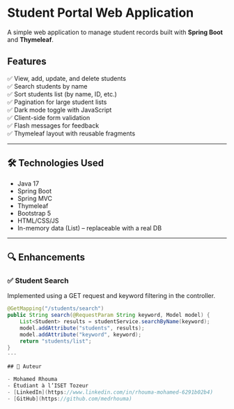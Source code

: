 # Student Portal Web Application

A simple web application to manage student records built with **Spring Boot** and **Thymeleaf**.

## Features

✅ View, add, update, and delete students  
✅ Search students by name  
✅ Sort students list (by name, ID, etc.)  
✅ Pagination for large student lists  
✅ Dark mode toggle with JavaScript  
✅ Client-side form validation  
✅ Flash messages for feedback  
✅ Thymeleaf layout with reusable fragments

---

## 🛠️ Technologies Used

- Java 17
- Spring Boot
- Spring MVC
- Thymeleaf
- Bootstrap 5
- HTML/CSS/JS
- In-memory data (List) – replaceable with a real DB

---

## 🔍 Enhancements

### ✅ Student Search
Implemented using a GET request and keyword filtering in the controller.  
```java
@GetMapping("/students/search")
public String search(@RequestParam String keyword, Model model) {
    List<Student> results = studentService.searchByName(keyword);
    model.addAttribute("students", results);
    model.addAttribute("keyword", keyword);
    return "students/list";
}
---

## 🧠 Auteur

- Mohamed Rhouma  
- Étudiant à l’ISET Tozeur  
- [LinkedIn](https://www.linkedin.com/in/rhouma-mohamed-6291b02b4)  
- [GitHub](https://github.com/medrhouma)
